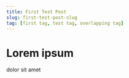 ```yaml
---
title: First Test Post
slug: first-test-post-slug
tag: [first tag, test tag, overlapping tag]
---
```


# Lorem ipsum

dolor sit amet
